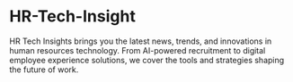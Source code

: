 # HR-Tech-Insight
HR Tech Insights brings you the latest news, trends, and innovations in human resources technology. From AI-powered recruitment to digital employee experience solutions, we cover the tools and strategies shaping the future of work.
